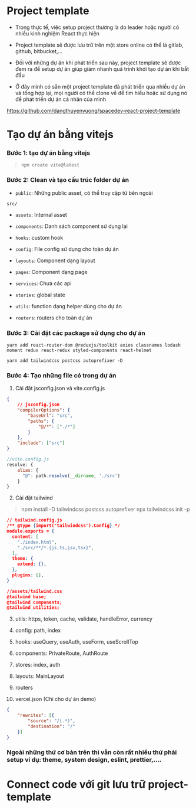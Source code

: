 # Project template

- Trong thực tế, việc setup project thường là do leader hoặc người có nhiều kinh nghiệm React thực hiện

- Project template sẽ được lưu trữ trên một store online có thể là gitlab, github, bitbucket,...

- Đối với những dự án khi phát triển sau này, project template sẽ được đem ra để setup dự án giúp giảm nhanh quá trình khởi tạo dự án khi bắt đầu

- Ở đây mình có sẵn một project template đã phát triển qua nhiều dự án và tổng hợp lại, mọi người có thể clone về để tìm hiểu hoặc sử dụng nó để phát triển dự án cá nhân của mình

https://github.com/dangthuyenvuong/spacedev-react-project-template

# Tạo dự án bằng vitejs

### Bước 1: tạo dự án bằng vitejs 
> `npm create vite@latest`

### Bước 2: Clean và tạo cấu trúc folder dự án

- `public`: Những public asset, có thể truy cập từ bên ngoài

`src/`

- `assets`: Internal asset

- `components`: Danh sách component sử dụng lại

- `hooks`: custom hook

- `config`: File config sử dụng cho toàn dự án

- `layouts`: Component dạng layout

- `pages`: Component dạng page

- `services`: Chưa các api

- `stories`: global state

- `utils`: function dạng helper dùng cho dự án

- `routers`: routers cho toàn dự án 


### Bước 3: Cài đặt các package sử dụng cho dự án
`yarn add react-router-dom @reduxjs/toolkit axios classnames lodash moment redux react-redux styled-components react-helmet`

`yarn add tailwindcss postcss autoprefixer -D`


### Bước 4: Tạo những file có trong dự án

1. Cài đặt jsconfig.json và vite.config.js

```json
{
    // jsconfig.json
    "compilerOptions": {
        "baseUrl": "src",
        "paths": {
            "@/*": ["./*"]
        }
    },
    "include": ["src"]
}
```

```js
//vite.config.js
resolve: {
    alias: {
      "@": path.resolve(__dirname, './src')
    }
}
```

2. Cài đặt tailwind

> npm install -D tailwindcss postcss autoprefixer
> npx tailwindcss init -p


```json
// tailwind.config.js
/** @type {import('tailwindcss').Config} */
module.exports = {
  content: [
    "./index.html",
    "./src/**/*.{js,ts,jsx,tsx}",
  ],
  theme: {
    extend: {},
  },
  plugins: [],
}
```

```json
//assets/tailwind.css
@tailwind base;
@tailwind components;
@tailwind utilities;
```

3. utils: https, token, cache, validate, handleError, currency

4. config: path, index

5. hooks: useQuery, useAuth, useForm, useScrollTop

6. components: PrivateRoute, AuthRoute

7. stores: index, auth

8. layouts: MainLayout

9. routers

10. vercel.json (Chỉ cho dự án demo)

```json
{
    "rewrites": [{
        "source": "/(.*)",
        "destination": "/"
    }]
}
```

### Ngoài những thứ cơ bản trên thì vẫn còn rất nhiều thứ phải setup ví dụ: theme, system design, eslint, prettier,....


# Connect code với git lưu trữ project-template
